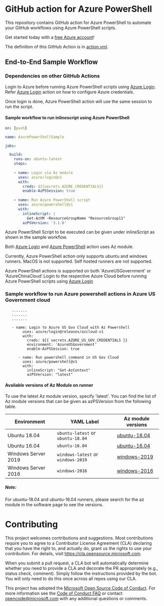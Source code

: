 # GitHub action for Azure PowerShell
This repository contains GitHub action for Azure PowerShell to automate your GitHub workflows using Azure PowerShell scripts.

Get started today with a [free Azure account](https://azure.com/free/open-source)!

The definition of this GitHub Action is in [action.yml](https://github.com/azure/powershell/blob/master/action.yml).

## End-to-End Sample Workflow

### Dependencies on other GitHub Actions

Login to Azure before running Azure PowerShell scripts using [Azure Login](https://github.com/Azure/login). Refer [Azure Login](https://github.com/Azure/login#configure-azure-credentials) action on how to configure Azure credentials.

Once login is done, Azure PowerShell action will use the same session to run the script. 

#### Sample workflow to run inlinescript using Azure PowerShell
```yaml
on: [push]

name: AzurePowerShellSample

jobs:

  build:
    runs-on: ubuntu-latest
    steps:
    
    - name: Login via Az module
      uses: azure/login@v1
      with:
        creds: ${{secrets.AZURE_CREDENTIALS}}
        enable-AzPSSession: true 
        
    - name: Run Azure PowerShell script
      uses: azure/powershell@v1
      with:
        inlineScript: |
          Get-AzVM -ResourceGroupName "ResourceGroup11"
        azPSVersion: '3.1.0'
```
Azure PowerShell Script to be executed can be given under inlineScript as shown in the sample workflow.

Both [Azure Login](https://github.com/Azure/login) and [Azure PowerShell](https://github.com/azure/powershell) action uses Az module.

Currently, Azure PowerShell action only supports ubuntu and windows runners. MacOS is not supported. Self hosted runners are not supported.

Azure PowerShell actions is supported on both 'AzureUSGovernment' or 'AzureChinaCloud'.Login to the respective Azure Cloud before running Azure PowerShell scripts using [Azure Login](https://github.com/Azure/login)

### Sample workflow to run Azure powershell actions in Azure US Government cloud

```
   .......
   .......
   .......
   
   - name: Login to Azure US Gov Cloud with Az Powershell 
        uses: azure/login@releases/azcloud-v1
        with:
          creds: ${{ secrets.AZURE_US_GOV_CREDENTIALS }}
          environment: 'AzureUSGovernment'
          enable-AzPSSession: true
    
      - name: Run powershell command in US Gov Cloud
        uses: azure/powershell@v1
        with:
          inlineScript: "Get-AzContext"
          azPSVersion: "latest"
```

#### Available versions of Az Module on runner

To use the latest Az module version, specify 'latest'. You can find the list of Az module versions that can be given as azPSVersion from the following table.

| Environment | YAML Label | Az module versions
| --------------------|---------------------|--------------------
| Ubuntu 18.04 | `ubuntu-latest` or `ubuntu-18.04` | [ubuntu-18.04](https://github.com/actions/virtual-environments/blob/master/images/linux/Ubuntu1804-README.md)
| Ubuntu 16.04 | `ubuntu-16.04` | [ubuntu-16.04](https://github.com/actions/virtual-environments/blob/master/images/linux/Ubuntu1604-README.md)
| Windows Server 2019 | `windows-latest` or `windows-2019` | [windows-2019](https://github.com/actions/virtual-environments/blob/master/images/win/Windows2019-Readme.md#az-powershell-module)
| Windows Server 2016 | `windows-2016` | [windows-2016](https://github.com/actions/virtual-environments/blob/master/images/win/Windows2016-Readme.md#az-powershell-module)

##### Note:
For ubuntu-18.04 and ubuntu-16.04 runners, please search for the az module in the software page to see the versions.

# Contributing

This project welcomes contributions and suggestions.  Most contributions require you to agree to a
Contributor License Agreement (CLA) declaring that you have the right to, and actually do, grant us
the rights to use your contribution. For details, visit https://cla.opensource.microsoft.com.

When you submit a pull request, a CLA bot will automatically determine whether you need to provide
a CLA and decorate the PR appropriately (e.g., status check, comment). Simply follow the instructions
provided by the bot. You will only need to do this once across all repos using our CLA.

This project has adopted the [Microsoft Open Source Code of Conduct](https://opensource.microsoft.com/codeofconduct/).
For more information see the [Code of Conduct FAQ](https://opensource.microsoft.com/codeofconduct/faq/) or
contact [opencode@microsoft.com](mailto:opencode@microsoft.com) with any additional questions or comments.
